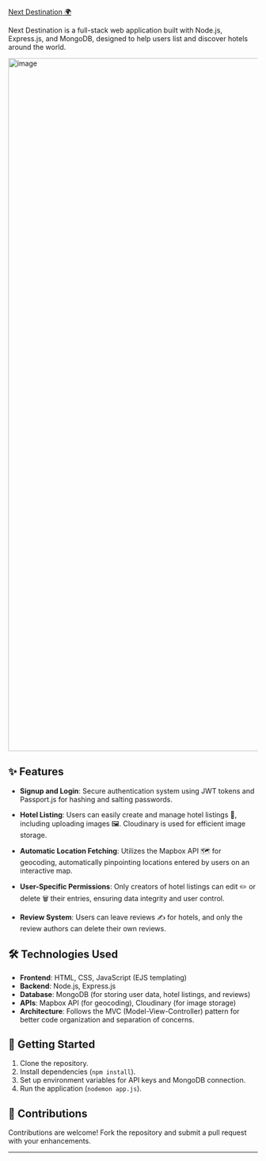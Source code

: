 [Next Destination 🌍](https://nextdestination.onrender.com/listings)

Next Destination is a full-stack web application built with Node.js, Express.js, and MongoDB, designed to help users list and discover hotels around the world.

<img width="1400" alt="image" src="https://github.com/user-attachments/assets/d44d13ed-3576-4a75-aa3e-d8e48ee81137">


## ✨ Features

- **Signup and Login**: Secure authentication system using JWT tokens and Passport.js for hashing and salting passwords.
  
- **Hotel Listing**: Users can easily create and manage hotel listings 🏨, including uploading images 🖼️. Cloudinary is used for efficient image storage.

- **Automatic Location Fetching**: Utilizes the Mapbox API 🗺️ for geocoding, automatically pinpointing locations entered by users on an interactive map.

- **User-Specific Permissions**: Only creators of hotel listings can edit ✏️ or delete 🗑️ their entries, ensuring data integrity and user control.

- **Review System**: Users can leave reviews ✍️ for hotels, and only the review authors can delete their own reviews.

## 🛠️ Technologies Used

- **Frontend**: HTML, CSS, JavaScript (EJS templating)
- **Backend**: Node.js, Express.js
- **Database**: MongoDB (for storing user data, hotel listings, and reviews)
- **APIs**: Mapbox API (for geocoding), Cloudinary (for image storage)
- **Architecture**: Follows the MVC (Model-View-Controller) pattern for better code organization and separation of concerns.

## 🚀 Getting Started

1. Clone the repository.
2. Install dependencies (`npm install`).
3. Set up environment variables for API keys and MongoDB connection.
4. Run the application (`nodemon app.js`).

## 🤝 Contributions

Contributions are welcome! Fork the repository and submit a pull request with your enhancements.

---
